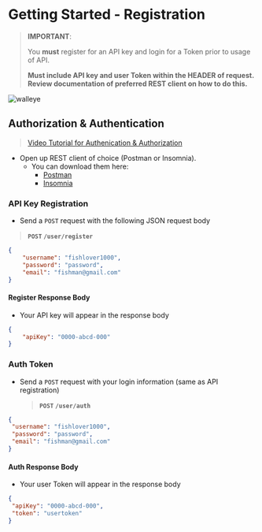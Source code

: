 # Getting Started - Registration
> **IMPORTANT**:
>
> You **must** register for an API key and login for a Token prior to usage of API.
>
> **Must include API key and user Token within the HEADER of request. Review documentation of preferred REST client on how to do this.**

<img src="https://t3.ftcdn.net/jpg/03/54/46/24/360_F_354462439_WZBd0rjD3l6bOch1LRFJiyDH8akToXoA.jpg" alt="walleye">

## Authorization & Authentication

> [Video Tutorial for Authenication & Authorization](https://youtu.be/CDklxRRhujs)

- Open up REST client of choice (Postman or Insomnia).
  - You can download them here:
    - [Postman](https://www.postman.com/downloads/)
    - [Insomnia](https://insomnia.rest/download)


### API Key Registration

- Send a `POST` request with the following JSON request body

> **`POST` `/user/register`**

```json
{
	"username": "fishlover1000",
	"password": "password",
	"email": "fishman@gmail.com"
}
```

#### Register Response Body

- Your API key will appear in the response body

```json
{
	"apiKey": "0000-abcd-000"
}
```

### Auth Token

- Send a `POST` request with your login information (same as API registration)
  > **`POST` `/user/auth`**

```json
{
 "username": "fishlover1000",
 "password": "password",
 "email": "fishman@gmail.com"
}
```

#### Auth Response Body

- Your user Token will appear in the response body

```json
{
 "apiKey": "0000-abcd-000",
 "token": "usertoken"
}
```
